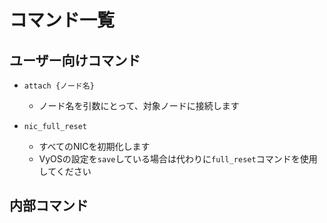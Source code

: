 # コマンド一覧

## ユーザー向けコマンド

- `attach {ノード名}`
  - ノード名を引数にとって、対象ノードに接続します

- `nic_full_reset`
  - すべてのNICを初期化します
  - VyOSの設定を`save`している場合は代わりに`full_reset`コマンドを使用してください

## 内部コマンド
